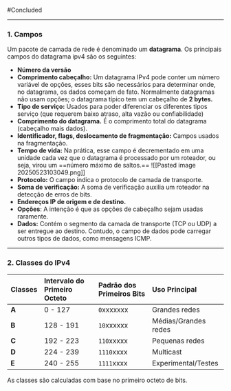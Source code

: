 
#Concluded 

---
### **1. Campos**
 Um pacote de camada de rede é denominado um **datagrama**. Os principais campos do datagrama ipv4 são os seguintes: 
 - **Número da versão** 
 - **Comprimento cabeçalho:** Um datagrama IPv4 pode conter um número variável de opções, esses bits são necessários para determinar onde, no datagrama, os dados começam de fato. Normalmente datagramas não usam opções; o datagrama típico tem um cabeçalho de **2 bytes.**
 - **Tipo de serviço:** Usados para poder diferenciar os diferentes tipos serviço (que requerem baixo atraso, alta vazão ou confiabilidade) 
 - **Comprimento do datagrama.** É o comprimento total do datagrama (cabeçalho mais dados).
 - **Identificador, flags, deslocamento de fragmentação:** Campos usados na fragmentação.
 - **Tempo de vida:** Na prática, esse campo é decrementado em uma unidade cada vez que o datagrama é processado por um roteador, ou seja, virou um ==número máximo de saltos.==
![[Pasted image 20250523103049.png]]
- **Protocolo:** O campo indica o protocolo de camada de transporte.
- **Soma de verificação:** A soma de verificação auxilia um roteador na detecção de erros de bits. 
- **Endereços IP de origem e de destino.**
- **Opções**: A intenção é que as opções de cabeçalho sejam usadas raramente.
- **Dados:** Contém o segmento da camada de transporte (TCP ou UDP) a ser entregue ao destino. Contudo, o campo de dados pode carregar outros tipos de dados, como mensagens ICMP.

---
### **2. Classes do IPv4**
| Classes | Intervalo do Primeiro Octeto | Padrão dos Primeiros Bits | Uso Principal        |
| :------ | :--------------------------- | :------------------------ | :------------------- |
| **A**   | 0 - 127                      | `0`xxxxxxx                | Grandes redes        |
| **B**   | 128 - 191                    | `10`xxxxxx                | Médias/Grandes redes |
| **C**   | 192 - 223                    | `110`xxxxx                | Pequenas redes       |
| **D**   | 224 - 239                    | `1110`xxxx                | Multicast            |
| **E**   | 240 - 255                    | `1111`xxxx                | Experimental/Testes  |

As classes são calculadas com base no primeiro octeto de bits.